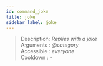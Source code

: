 ```yaml
---
id: command_joke
title: joke
sidebar_label: joke
---
```


> Description: _Replies with a joke_<br>
> Arguments  : _@category_<br>
> Accessible : _everyone_<br>
> Cooldown   : _-_<br>
